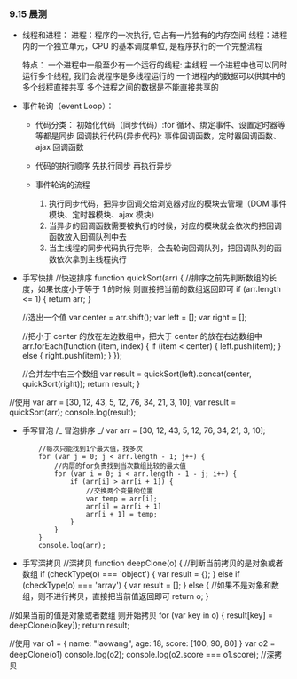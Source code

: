 ### 9.15 晨测

- 线程和进程：
  进程：程序的一次执行, 它占有一片独有的内存空间
  线程：进程内的一个独立单元，CPU 的基本调度单位, 是程序执行的一个完整流程

  特点：
  一个进程中一般至少有一个运行的线程: 主线程
  一个进程中也可以同时运行多个线程, 我们会说程序是多线程运行的
  一个进程内的数据可以供其中的多个线程直接共享
  多个进程之间的数据是不能直接共享的

- 事件轮询（event Loop）：

  - 代码分类：
    初始化代码（同步代码）:for 循环、绑定事件、设置定时器等等都是同步
    回调执行代码(异步代码):
    事件回调函数，定时器回调函数、ajax 回调函数
  - 代码的执行顺序
    先执行同步 再执行异步

  - 事件轮询的流程
    1. 执行同步代码，把异步回调交给浏览器对应的模块去管理（DOM 事件模块、定时器模块、ajax 模块）
    2. 当异步的回调函数需要被执行的时候，对应的模块就会依次的把回调函数放入回调队列中去
    3. 当主线程的同步代码执行完毕，会去轮询回调队列，把回调队列的函数依次拿到主线程执行

- 手写快排
  //快速排序
  function quickSort(arr) {
  //排序之前先判断数组的长度，如果长度小于等于 1 的时候 则直接把当前的数组返回即可
  if (arr.length <= 1) {
  return arr;
  }

  //选出一个值
  var center = arr.shift();
  var left = [];
  var right = [];

  //把小于 center 的放在左边数组中，把大于 center 的放在右边数组中
  arr.forEach(function (item, index) {
  if (item < center) {
  left.push(item);
  } else {
  right.push(item);
  }
  });

  //合并左中右三个数组
  var result = quickSort(left).concat(center, quickSort(right));
  return result;
  }

//使用
var arr = [30, 12, 43, 5, 12, 76, 34, 21, 3, 10];
var result = quickSort(arr);
console.log(result);

- 手写冒泡
  /_
  冒泡排序
  _/
  var arr = [30, 12, 43, 5, 12, 76, 34, 21, 3, 10];

          //每次只能找到1个最大值，找多次
          for (var j = 0; j < arr.length - 1; j++) {
              //内层的for负责找到当次数组比较的最大值
              for (var i = 0; i < arr.length - 1 - j; i++) {
                  if (arr[i] > arr[i + 1]) {
                      //交换两个变量的位置
                      var temp = arr[i];
                      arr[i] = arr[i + 1]
                      arr[i + 1] = temp;
                  }
              }
          }
          console.log(arr);

- 手写深拷贝
  //深拷贝
  function deepClone(o) {
  //判断当前拷贝的是对象或者数组
  if (checkType(o) === 'object') {
  var result = {};
  } else if (checkType(o) === 'array') {
  var result = [];
  } else {
  //如果不是对象和数组，则不进行拷贝，直接把当前值返回即可
  return o;
  }

//如果当前的值是对象或者数组 则开始拷贝
for (var key in o) {
result[key] = deepClone(o[key]);
return result;

//使用
var o1 = {
name: "laowang",
age: 18,
score: [100, 90, 80]
}
var o2 = deepClone(o1)
console.log(o2);
console.log(o2.score === o1.score); //深拷贝
